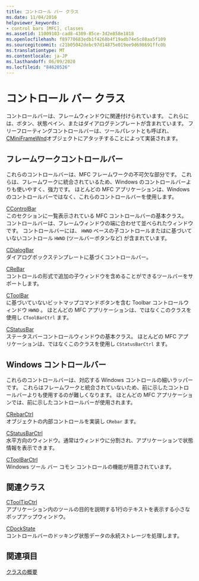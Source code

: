```yaml
---
title: コントロール バー クラス
ms.date: 11/04/2016
helpviewer_keywords:
- control bars [MFC], classes
ms.assetid: 11009103-cad8-4309-85ce-3d2e858e1818
ms.openlocfilehash: f89770683edb1f4268b4f19adb74e5c08aa5f109
ms.sourcegitcommit: c21b05042debc97d14875e019ee9d698691ffc0b
ms.translationtype: MT
ms.contentlocale: ja-JP
ms.lasthandoff: 06/09/2020
ms.locfileid: "84620526"
---
```

# <a name="control-bar-classes"></a>コントロール バー クラス

コントロールバーは、フレームウィンドウに関連付けられています。 これらには、ボタン、状態ペイン、またはダイアログテンプレートが含まれています。 フリーフローティングコントロールバーは、ツールパレットとも呼ばれ、 [CMiniFrameWnd](reference/cminiframewnd-class.md)オブジェクトにアタッチすることによって実装されます。

## <a name="framework-control-bars"></a>フレームワークコントロールバー

これらのコントロールバーは、MFC フレームワークの不可欠な部分です。 これらは、フレームワークに統合されているため、Windows のコントロールバーよりも使いやすく、強力です。 ほとんどの MFC アプリケーションは、Windows のコントロールバーではなく、これらのコントロールバーを使用します。

[CControlBar](reference/ccontrolbar-class.md)<br/>
このセクションに一覧表示されている MFC コントロールバーの基本クラス。 コントロールバーは、フレームウィンドウの端に合わせて並べられたウィンドウです。 コントロールバーには、 `HWND` ベースの子コントロールまたはに基づいていないコントロール `HWND` (ツールバーボタンなど) が含まれています。

[CDialogBar](reference/cdialogbar-class.md)<br/>
ダイアログボックステンプレートに基づくコントロールバー。

[CReBar](reference/crebar-class.md)<br/>
コントロールの形式で追加の子ウィンドウを含めることができるツールバーをサポートします。

[CToolBar](reference/ctoolbar-class.md)<br/>
に基づいていないビットマップコマンドボタンを含む Toolbar コントロールウィンドウ `HWND` 。 ほとんどの MFC アプリケーションは、ではなくこのクラスを使用し `CToolBarCtrl` ます。

[CStatusBar](reference/cstatusbar-class.md)<br/>
ステータスバーコントロールウィンドウの基本クラス。 ほとんどの MFC アプリケーションは、ではなくこのクラスを使用し `CStatusBarCtrl` ます。

## <a name="windows-control-bars"></a>Windows コントロールバー

これらのコントロールバーは、対応する Windows コントロールの細いラッパーです。 これらはフレームワークと統合されていないため、前に示したコントロールバーよりも使用するのが難しくなります。 ほとんどの MFC アプリケーションでは、前に示したコントロールバーが使用されます。

[CRebarCtrl](reference/crebarctrl-class.md)<br/>
オブジェクトの内部コントロールを実装し `CRebar` ます。

[CStatusBarCtrl](reference/cstatusbarctrl-class.md)<br/>
水平方向のウィンドウ。通常はウィンドウに分割され、アプリケーションで状態情報を表示できます。

[CToolBarCtrl](reference/ctoolbarctrl-class.md)<br/>
Windows ツール バー コモン コントロールの機能が用意されています。

## <a name="related-classes"></a>関連クラス

[CToolTipCtrl](reference/ctooltipctrl-class.md)<br/>
アプリケーション内のツールの目的を説明する1行のテキストを表示する小さなポップアップウィンドウ。

[CDockState](reference/cdockstate-class.md)<br/>
コントロールバーのドッキング状態データの永続ストレージを処理します。

## <a name="see-also"></a>関連項目

[クラスの概要](class-library-overview.md)
